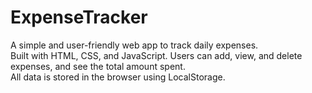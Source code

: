 # ExpenseTracker
A simple and user-friendly web app to track daily expenses.<br>
Built with HTML, CSS, and JavaScript. Users can add, view, and delete expenses, and see the total amount spent.<br>
All data is stored in the browser using LocalStorage.<br>



